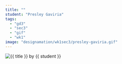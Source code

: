 ```yaml
---
title: ""
student: "Presley Gaviria"
tags:
  - "gd3"
  - "sec3"
  - "gif"
  - "wk1"
image: "designamation/wk1sec3/presley-gaviria.gif"
---
```


<img src="{{urls.media}}/{{ image }}" alt="{{ title }}"/>
by {{ student }}


